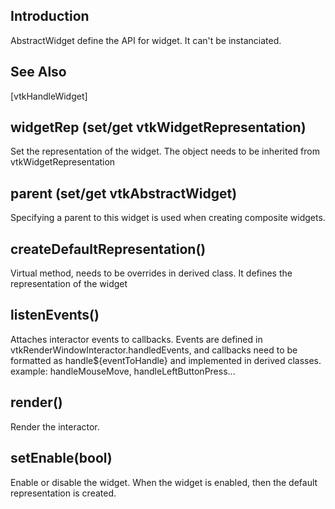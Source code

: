 ## Introduction

AbstractWidget define the API for widget. It can't be instanciated.

## See Also

[vtkHandleWidget]

## widgetRep (set/get vtkWidgetRepresentation)

Set the representation of the widget. The object needs to be inherited from vtkWidgetRepresentation

## parent (set/get vtkAbstractWidget)

Specifying a parent to this widget is used when creating composite widgets.

## createDefaultRepresentation()

Virtual method, needs to be overrides in derived class.
It defines the representation of the widget

## listenEvents()

Attaches interactor events to callbacks. Events are defined in
vtkRenderWindowInteractor.handledEvents, and callbacks need to be formatted
as handle${eventToHandle} and implemented in derived classes.
example: handleMouseMove, handleLeftButtonPress...

## render()

Render the interactor.

## setEnable(bool)

Enable or disable the widget.
When the widget is enabled, then the default representation is created.

